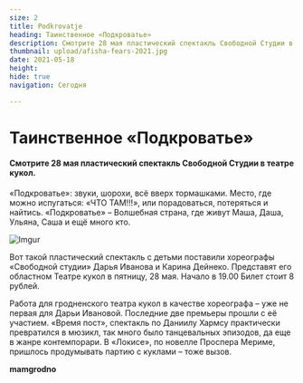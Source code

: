 ```yaml
---
size: 2
title: Podkrovatje
heading: Таинственное «Подкроватье»
description: Смотрите 28 мая пластический спектакль Свободной Студии в театре кукол.
thumbnail: upload/afisha-fears-2021.jpg
date: 2021-05-18
height: 
hide: true
navigation: Сегодня

---
```

# Таинственное «Подкроватье»

#### Смотрите 28 мая пластический спектакль Свободной Студии в театре кукол.

«Подкроватье»: звуки, шорохи, всё вверх тормашками. Место, где можно испугаться: «ЧТО ТАМ!!!», или порадоваться, потеряться и найтись. «Подкроватье» – Волшебная страна, где живут Маша, Даша, Ульяна, Саша и ещё много кто. 

![Imgur](https://imgur.com/LUyTnXH.jpg)

Вот такой пластический спектакль с детьми поставили хореографы  «Свободной студии» Дарья Иванова и Карина Дейнеко. Представят его  областном Театре кукол в пятницу, 28 мая.
Начало в 19.00 Билет стоит 8 рублей. 

Работа для гродненского театра кукол в качестве хореографа – уже не первая для Дарьи Ивановой. Последние две премьеры прошли с её участием.  «Время пост», спектакль по Даниилу Хармсу практически превратился в мюзикл, так много было танцевальных эпизодов, да еще в жанре контемпорари. В «Локисе», по новелле Проспера Мериме, пришлось продумывать партию с куклами – тоже вызов. 

**mamgrodno**